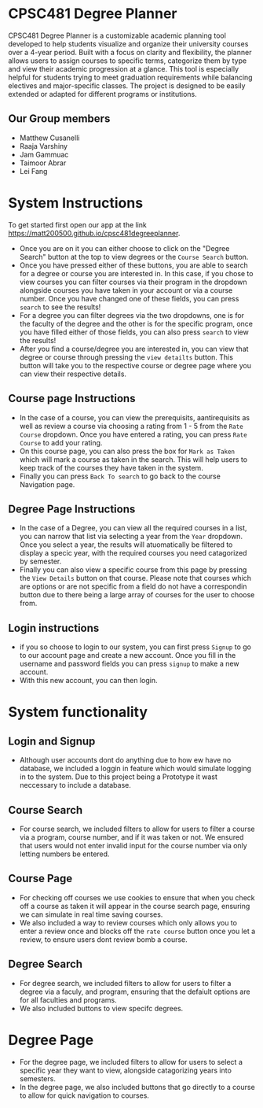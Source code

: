 # CPSC481 Degree Planner
CPSC481 Degree Planner is a customizable academic planning tool developed to help students visualize and organize their university courses over a 4-year period. Built with a focus on clarity and flexibility, the planner allows users to assign courses to specific terms, categorize them by type and view their academic progression at a glance. This tool is especially helpful for students trying to meet graduation requirements while balancing electives and major-specific classes. The project is designed to be easily extended or adapted for different programs or institutions.

## Our Group members
* Matthew Cusanelli
* Raaja Varshiny
* Jam Gammuac
* Taimoor Abrar
* Lei Fang

# System Instructions
To get started first open our app at the link https://matt200500.github.io/cpsc481degreeplanner.  

* Once you are on it you can either choose to click on the "Degree Search" button at the top to view degrees or the ```Course Search``` button.
* Once you have pressed either of these buttons, you are able to search for a degree or course you are interested in.  In this case, if you chose to view courses you can filter courses via their program in the dropdown alongside courses you have taken in your account or via a course number.  Once you have changed one of these fields, you can press ```search``` to see the results!
* For a degree you can filter degrees via the two dropdowns, one is for the faculty of the degree and the other is for the specific program, once you have filled either of those fields, you can also press ```search``` to view the results!
* After you find a course/degree you are interested in, you can view that degree or course through pressing the ``` view detailts ``` button.  This button will take you to the respective course or degree page where you can view their respective details.

## Course page Instructions
* In the case of a course, you can view the prerequisits, aantirequisits as well as review a course via choosing a rating from 1 - 5 from the ```Rate Course``` dropdown.  Once you have entered a rating, you can press ```Rate Course``` to add your rating.
* On this course page, you can also press the box for ```Mark as Taken``` which will mark a course as taken in the search.  This will help users to keep track of the courses they have taken in the system.
* Finally you can press ```Back To search``` to go back to the course Navigation page.

## Degree Page Instructions
* In the case of a Degree, you can view all the required courses in a list, you can narrow that list via selecting a year from the ```Year``` dropdown.  Once you select a year, the results will atuomatically be filtered to display a specic year, with the required courses you need catagorized by semester.
* Finally you can also view a specific course from this page by pressing the ```View Details``` button on  that course.  Please note that courses which are options or are not specific from a field do not have a correspondin button due to there being a large array of courses for the user to choose from.

## Login instructions
* if you so choose to login to our system, you can first press ```Signup``` to go to our account page and create a new account.  Once you fill in the username and password fields you can press ```signup``` to make a new account.
* With this new account, you can then login.

# System functionality
## Login and Signup
* Although user accounts dont do anything due to how ew have no database, we included a loggin in feature which would simulate logging in to the system.  Due to this project being a Prototype it wast neccessary to include a database.

## Course Search
* For course search, we included filters to allow for users to filter a course via a program, course number, and if it was taken or not.  We ensured that users would not enter invalid input for the course number via only letting numbers be entered.
  
## Course Page
* For checking off courses we use cookies to ensure that when you check off a course as taken it will appear in the course search page, ensuring we can simulate in real time saving courses.
* We also included a way to review courses which only allows you to enter a review once and blocks off the ```rate course``` button once you let a review, to ensure users dont review bomb a course.

## Degree Search
* For degree search, we included filters to allow for users to filter a degree via a faculy, and program, ensuring that the defaiult options are for all faculties and programs.
* We also included buttons to view specifc degrees.

# Degree Page
* For the degree page, we included filters to allow for users to select a specific year they want to view, alongside catagorizing years into semesters.
* In the degree page, we also included buttons that go directly to a course to allow for quick navigation to courses.

